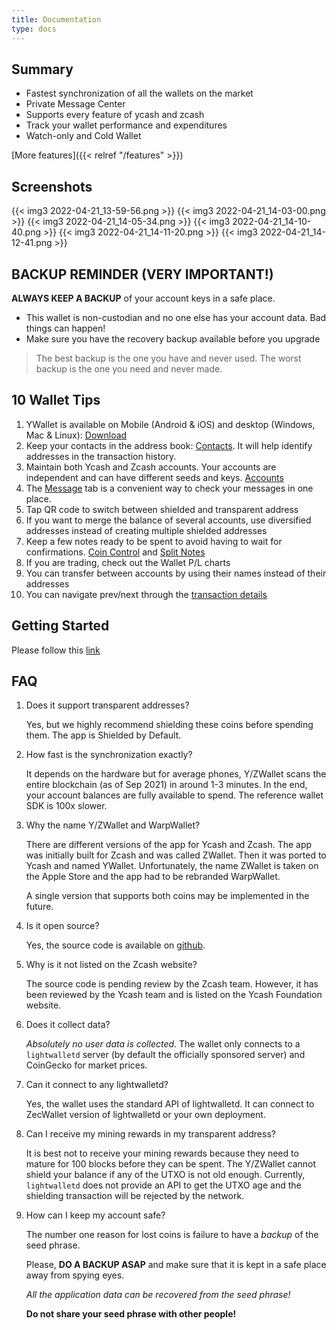 ```yaml
---
title: Documentation
type: docs
---
```


## Summary

- Fastest synchronization of all the wallets on the market
- Private Message Center
- Supports every feature of ycash and zcash
- Track your wallet performance and expenditures
- Watch-only and Cold Wallet

[More features]({{< relref "/features" >}})

## Screenshots

{{< img3 2022-04-21_13-59-56.png >}}
{{< img3 2022-04-21_14-03-00.png >}}
{{< img3 2022-04-21_14-05-34.png >}}
{{< img3 2022-04-21_14-10-40.png >}}
{{< img3 2022-04-21_14-11-20.png >}}
{{< img3 2022-04-21_14-12-41.png >}}

## BACKUP REMINDER (VERY IMPORTANT!)

**ALWAYS KEEP A BACKUP** of your account keys in a safe place. 
- This wallet is non-custodian and no one else has your account data. Bad things can happen! 
- Make sure you have the recovery backup available before you upgrade

> The best backup is the one you have and never used. The worst backup is the one you need and never made.

## 10 Wallet Tips

1. YWallet is available on Mobile (Android & iOS) and desktop
(Windows, Mac & Linux): [Download](../download)
2. Keep your contacts in the address book: [Contacts](./contact). It will help
identify addresses in the transaction history.
3. Maintain both Ycash and Zcash accounts. Your accounts are
independent and can have different seeds and keys. [Accounts](./account)
4. The [Message](./messages/center) tab is a convenient way to check your messages in one place.
4. Tap QR code to switch between shielded and transparent address
5. If you want to merge the balance of several accounts, use diversified addresses instead of creating multiple shielded addresses
6. Keep a few notes ready to be spent to avoid having to wait for confirmations.
[Coin Control](./advanced/coin-control) and [Split Notes](./advanced/advanced-send)
7. If you are trading, check out the Wallet P/L charts
8. You can transfer between accounts by using their names instead of their addresses
9. You can navigate prev/next through the [transaction details](./account/transactions)

## Getting Started

Please follow this [link](getting-started)

## FAQ

1. Does it support transparent addresses?

   Yes, but we highly recommend shielding these coins before spending them.
   The app is Shielded by Default.
  
2. How fast is the synchronization exactly?

   It depends on the hardware but for average phones, Y/ZWallet scans the entire blockchain
   (as of Sep 2021) in around 1-3 minutes. In the end, your account balances are 
   fully available to spend. The reference wallet SDK is 100x slower.
   
3. Why the name Y/ZWallet and WarpWallet? 

   There are different versions of the app for Ycash and Zcash. The app was
   initially built for Zcash and was called ZWallet. Then it was ported to Ycash
   and named YWallet.
   Unfortunately, the name ZWallet is taken on the Apple Store and the app
   had to be rebranded WarpWallet.
   
   A single version that supports both coins may be implemented in the future.
   
4. Is it open source?
   
   Yes, the source code is available on [github](https://github.com/hhanh00/zwallet).
   
5. Why is it not listed on the Zcash website?

   The source code is pending review by the Zcash team.
   However, it has been reviewed by the Ycash team and is listed on the Ycash 
   Foundation website.
   
6. Does it collect data?

   *Absolutely no user data is collected*. The wallet only connects to a `lightwalletd` server
   (by default the officially sponsored server) and CoinGecko for market prices.

7. Can it connect to any lightwalletd?

   Yes, the wallet uses the standard API of lightwalletd. It can connect to 
   ZecWallet version of lightwalletd or your own deployment.
 
8. Can I receive my mining rewards in my transparent address?

   It is best not to receive your mining rewards because they need to mature
   for 100 blocks before they can be spent. The Y/ZWallet cannot
   shield your balance if any of the UTXO is not old enough. Currently,
   `lightwalletd` does not provide an API to get the UTXO age and the
   shielding transaction will be rejected by the network.

9. How can I keep my account safe?

   The number one reason for lost coins is failure to have a *backup* of the 
   seed phrase.
   
   Please, **DO A BACKUP ASAP** and make sure that it is kept in a 
   safe place away from spying eyes.
   
   *All the application data can be recovered from the seed phrase!*
   
   **Do not share your seed phrase with other people!**
